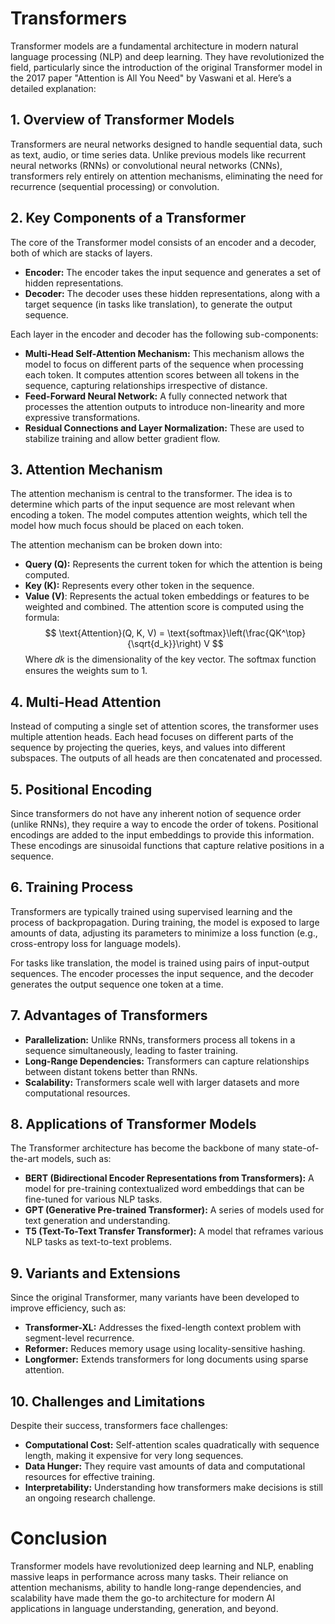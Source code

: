 # Transformers
Transformer models are a fundamental architecture in modern natural language processing (NLP) and deep learning. They have revolutionized the field, particularly since the introduction of the original Transformer model in the 2017 paper "Attention is All You Need" by Vaswani et al. Here’s a detailed explanation:

## 1. Overview of Transformer Models
Transformers are neural networks designed to handle sequential data, such as text, audio, or time series data. Unlike previous models like recurrent neural networks (RNNs) or convolutional neural networks (CNNs), transformers rely entirely on attention mechanisms, eliminating the need for recurrence (sequential processing) or convolution.

## 2. Key Components of a Transformer
The core of the Transformer model consists of an encoder and a decoder, both of which are stacks of layers.

- **Encoder:** The encoder takes the input sequence and generates a set of hidden representations.
- **Decoder:** The decoder uses these hidden representations, along with a target sequence (in tasks like translation), to generate the output sequence.

Each layer in the encoder and decoder has the following sub-components:

- **Multi-Head Self-Attention Mechanism:** This mechanism allows the model to focus on different parts of the sequence when processing each token. It computes attention scores between all tokens in the sequence, capturing relationships irrespective of distance.
- **Feed-Forward Neural Network:** A fully connected network that processes the attention outputs to introduce non-linearity and more expressive transformations.
- **Residual Connections and Layer Normalization:** These are used to stabilize training and allow better gradient flow.

## 3. Attention Mechanism

The attention mechanism is central to the transformer. The idea is to determine which parts of the input sequence are most relevant when encoding a token. The model computes attention weights, which tell the model how much focus should be placed on each token.

The attention mechanism can be broken down into:

- **Query (Q):** Represents the current token for which the attention is being computed.
- **Key (K):** Represents every other token in the sequence.
- **Value (V)**: Represents the actual token embeddings or features to be weighted and combined.
The attention score is computed using the formula:
$$
\text{Attention}(Q, K, V) = \text{softmax}\left(\frac{QK^\top}{\sqrt{d_k}}\right) V
$$
Where 𝑑𝑘 is the dimensionality of the key vector. The softmax function ensures the weights sum to 1.

## 4. Multi-Head Attention
Instead of computing a single set of attention scores, the transformer uses multiple attention heads. Each head focuses on different parts of the sequence by projecting the queries, keys, and values into different subspaces. The outputs of all heads are then concatenated and processed.

## 5. Positional Encoding
Since transformers do not have any inherent notion of sequence order (unlike RNNs), they require a way to encode the order of tokens. Positional encodings are added to the input embeddings to provide this information. These encodings are sinusoidal functions that capture relative positions in a sequence.

## 6. Training Process
Transformers are typically trained using supervised learning and the process of backpropagation. During training, the model is exposed to large amounts of data, adjusting its parameters to minimize a loss function (e.g., cross-entropy loss for language models).

For tasks like translation, the model is trained using pairs of input-output sequences. The encoder processes the input sequence, and the decoder generates the output sequence one token at a time.

## 7. Advantages of Transformers
- **Parallelization:** Unlike RNNs, transformers process all tokens in a sequence simultaneously, leading to faster training.
- **Long-Range Dependencies:** Transformers can capture relationships between distant tokens better than RNNs.
- **Scalability:** Transformers scale well with larger datasets and more computational resources.

## 8. Applications of Transformer Models
The Transformer architecture has become the backbone of many state-of-the-art models, such as:

- **BERT (Bidirectional Encoder Representations from Transformers):** A model for pre-training contextualized word embeddings that can be fine-tuned for various NLP tasks.
- **GPT (Generative Pre-trained Transformer):** A series of models used for text generation and understanding.
- **T5 (Text-To-Text Transfer Transformer):** A model that reframes various NLP tasks as text-to-text problems.

## 9. Variants and Extensions
Since the original Transformer, many variants have been developed to improve efficiency, such as:

- **Transformer-XL:** Addresses the fixed-length context problem with segment-level recurrence.
- **Reformer:** Reduces memory usage using locality-sensitive hashing.
- **Longformer:** Extends transformers for long documents using sparse attention.

## 10. Challenges and Limitations
Despite their success, transformers face challenges:

- **Computational Cost:** Self-attention scales quadratically with sequence length, making it expensive for very long sequences.
- **Data Hunger:** They require vast amounts of data and computational resources for effective training.
- **Interpretability:** Understanding how transformers make decisions is still an ongoing research challenge.

# Conclusion
Transformer models have revolutionized deep learning and NLP, enabling massive leaps in performance across many tasks. Their reliance on attention mechanisms, ability to handle long-range dependencies, and scalability have made them the go-to architecture for modern AI applications in language understanding, generation, and beyond.